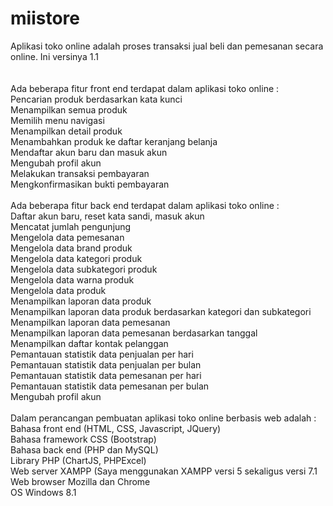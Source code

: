 # miistore
Aplikasi toko online adalah proses transaksi jual beli dan pemesanan secara online. Ini versinya 1.1
<br/><br/><br/>
Ada beberapa fitur front end terdapat dalam aplikasi toko online : <br/>
Pencarian produk berdasarkan kata kunci<br/>
Menampilkan semua produk<br/>
Memilih menu navigasi<br/>
Menampilkan detail produk<br/>
Menambahkan produk ke daftar keranjang belanja<br/>
Mendaftar akun baru dan masuk akun<br/>
Mengubah profil akun<br/>
Melakukan transaksi pembayaran<br/>
Mengkonfirmasikan bukti pembayaran<br/><br/>
Ada beberapa fitur back end terdapat dalam aplikasi toko online :<br/>
Daftar akun baru, reset kata sandi, masuk akun<br/>
Mencatat jumlah pengunjung<br/>
Mengelola data pemesanan<br/>
Mengelola data brand produk<br/>
Mengelola data kategori produk<br/>
Mengelola data subkategori produk<br/>
Mengelola data warna produk<br/>
Mengelola data produk<br/>
Menampilkan laporan data produk<br/>
Menampilkan laporan data produk berdasarkan kategori dan subkategori<br/>
Menampilkan laporan data pemesanan<br/>
Menampilkan laporan data pemesanan berdasarkan tanggal<br/>
Menampilkan daftar kontak pelanggan<br/>
Pemantauan statistik data penjualan per hari<br/>
Pemantauan statistik data penjualan per bulan<br/>
Pemantauan statistik data pemesanan per hari<br/>
Pemantauan statistik data pemesanan per bulan<br/>
Mengubah profil akun<br/><br/>
Dalam perancangan pembuatan aplikasi toko online berbasis web adalah :<br/>
Bahasa front end (HTML, CSS, Javascript, JQuery)<br/>
Bahasa framework CSS (Bootstrap)<br/>
Bahasa back end (PHP dan MySQL)<br/>
Library PHP (ChartJS, PHPExcel)<br/>
Web server XAMPP (Saya menggunakan XAMPP versi 5 sekaligus versi 7.1<br/>
Web browser Mozilla dan Chrome<br/>
OS Windows 8.1<br/>
